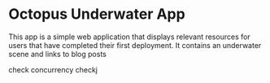 # Octopus Underwater App

This app is a simple web application that displays relevant resources for users that have completed their first deployment. It contains an underwater scene and links to blog posts

check concurrency
checkj
